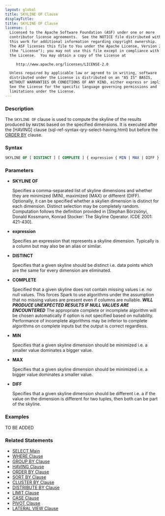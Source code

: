 ```yaml
---
layout: global
title: SKYLINE OF Clause
displayTitle: 
title: SKYLINE OF Clause
license: |
  Licensed to the Apache Software Foundation (ASF) under one or more
  contributor license agreements.  See the NOTICE file distributed with
  this work for additional information regarding copyright ownership.
  The ASF licenses this file to You under the Apache License, Version 2.0
  (the "License"); you may not use this file except in compliance with
  the License.  You may obtain a copy of the License at

     http://www.apache.org/licenses/LICENSE-2.0

  Unless required by applicable law or agreed to in writing, software
  distributed under the License is distributed on an "AS IS" BASIS,
  WITHOUT WARRANTIES OR CONDITIONS OF ANY KIND, either express or implied.
  See the License for the specific language governing permissions and
  limitations under the License.
---
```


### Description

The `SKYLINE OF` clause is used to compute the skyline of the results produced by
`HAVING` based on the specified dimensions. It is executed after the [HAVING] clause (sql-ref-syntax-qry-select-having.html) but before the [ORDER BY](sql-ref-syntax-qry-select-orderby.html)
clause.

### Syntax

```sql
SKYLINE OF [ DISTINCT ] [ COMPLETE ] { expression { MIN | MAX | DIFF } [ , ... ] }
```

### Parameters

* **SKYLINE OF**

  Specifies a comma-separated list of skyline dimensions and whether they are minimized (MIN), maximized (MAX) or different (DIFF).
  Optionally, it can be specified whether a skylien dimension is distinct for each dimension. Distinct selection may be completely random.
  Computation follows the definition provided in [Stephan Börzsönyi, Donald Kossmann, Konrad Stocker: The Skyline Operator. ICDE 2001: 421-430].

* **expression**

  Specifies an expression that represents a skyline dimension. Typically is a column but may also be an alias or similar.

* **DISTINCT**

  Specifies that a given skyline should be distinct i.e. data points which are the same for every dimension are eliminated.

* **COMPLETE**

  Specified that a given skyline does not contain missing values i.e. no null values.
  This forces Spark to use algorithms under the assumption that no missing values are present even if columns are nullable.
  ***WILL PRODUCE UNEXPECTED RESULTS IF NULL VALUES ARE ENCOUNTERED***
  The appropriate complete or incomplete algorithm will be chosen automatically if option is not specified based on nullability.
  Performance of incomplete algorithms may be inferior to complete algorithms on complete inputs but the output is correct regardless.

* **MIN**

  Specifies that a given skyline dimension should be minimized i.e. a smaller value dominates a bigger value.

* **MAX**

  Specifies that a given skyline dimension should be minimized i.e. a bigger value dominates a smaller value.

* **DIFF**

  Specifies that a given skyline dimension should be different i.e. a if the value on the dimension is different for two tuples, then both can be part of the skyline.

### Examples

TO BE ADDED

### Related Statements

* [SELECT Main](sql-ref-syntax-qry-select.html)
* [WHERE Clause](sql-ref-syntax-qry-select-where.html)
* [GROUP BY Clause](sql-ref-syntax-qry-select-groupby.html)
* [HAVING Clause](sql-ref-syntax-qry-select-having.html)
* [ORDER BY Clause](sql-ref-syntax-qry-select-orderby.html)
* [SORT BY Clause](sql-ref-syntax-qry-select-sortby.html)
* [CLUSTER BY Clause](sql-ref-syntax-qry-select-clusterby.html)
* [DISTRIBUTE BY Clause](sql-ref-syntax-qry-select-distribute-by.html)
* [LIMIT Clause](sql-ref-syntax-qry-select-limit.html)
* [CASE Clause](sql-ref-syntax-qry-select-case.html)
* [PIVOT Clause](sql-ref-syntax-qry-select-pivot.html)
* [LATERAL VIEW Clause](sql-ref-syntax-qry-select-lateral-view.html)

